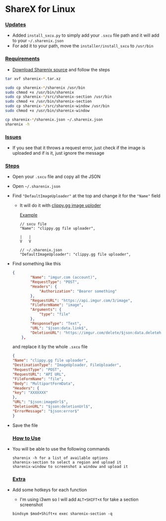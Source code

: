 # ShareX for Linux

### <ins>Updates
* Added `install_sxcu.py` to simply add your `.sxcu` file path and it will add to your `~/.sharenix.json`
* For add it to your path, move the `installer/install_sxcu` to `/usr/bin`


### <ins>Requirements

* [Download Sharenix source](https://github.com/Francesco149/sharenix/releases) and follow the steps

```bash
tar xvf sharenix-*.tar.xz

sudo cp sharenix-*/sharenix /usr/bin
sudo chmod +x /usr/bin/sharenix
sudo cp sharenix-*/src/sharenix-section /usr/bin
sudo chmod +x /usr/bin/sharenix-section
sudo cp sharenix-*/src/sharenix-window /usr/bin
sudo chmod +x /usr/bin/sharenix-window 

cp sharenix-*/sharenix.json ~/.sharenix.json
sharenix -h
```

### <ins>Issues
 
 * If you see that it throws a request error, just check if the image is uploaded and if is it, just ignore the message

### <ins>Steps

* Open your `.sxcu` file and copy all the JSON 
* Open `~/.sharenix.json`
* Find `"DefaultImageUploader"` at the top and change it for the `"Name"` field 
  * It will do it with [clippy.gg image uploder](https://clippy.gg) 

    <ins>Example

    ```
    // sxcu file
    "Name": "clippy.gg file uploader",

    |   |
    V   V

    // ~/.sharenix.json
    "DefaultImageUploader": "clippy.gg file uploader",
    ```

* Find something like this

    ```json
    {
            "Name": "imgur.com (account)",
            "RequestType": "POST",
            "Headers": {
                "Authorization": "Bearer something"
            },
            "RequestURL": "https://api.imgur.com/3/image",
            "FileFormName": "image",
            "Arguments": {
                "type": "file"
            },
            "ResponseType": "Text",
            "URL": "$json:data.link$",
            "DeletionURL": "https://imgur.com/delete/$json:data.deletehash$"
        },
    ```

    and replace it by the whole `.sxcu` file

    ```json
    {
  "Name": "clippy.gg file uploader",
  "DestinationType": "ImageUploader, FileUploader",
  "RequestType": "POST",
  "RequestURL": "API URL",
  "FileFormName": "file",
  "Body": "MultipartFormData",
  "Headers": {
    "key": "XXXXXXX"
  },
  "URL": "$json:imageUrl$",
  "DeletionURL": "$json:deletionUrl$",
  "ErrorMessage": "$json:error$"
    }
    ```

* Save the file 


    ### <ins>How to Use

* You will be able to use the following commands

    ```
    sharenix -h for a list of available options
    sharenix-section to select a region and upload it
    sharenix-window to screenshot a window and upload it
    ```

    ### <ins>Extra

* Add some hotkeys for each function
  * I'm using i3wm so I will add `ALT+SHIFT+X` for take a section screenshot
  
  ```
  bindsym $mod+Shift+x exec sharenix-section -q
  ```

